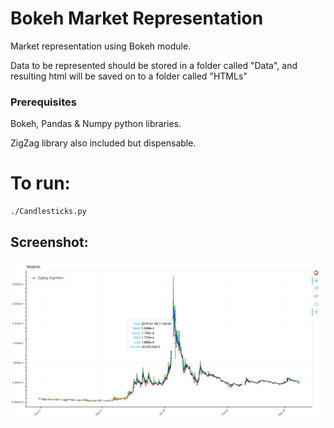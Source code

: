 # Bokeh Market Representation

Market representation using Bokeh module.

Data to be represented should be stored in a folder called "Data", and resulting html will be saved on to a folder called "HTMLs"

### Prerequisites
Bokeh, Pandas & Numpy python libraries.

ZigZag library also included but dispensable.

# To run:
```
./Candlesticks.py
```
## Screenshot:

![Screenshot](screenshot.png?raw=true "Title")
